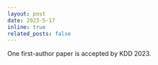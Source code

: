 ```yaml
---
layout: post
date: 2023-5-17
inline: true
related_posts: false
---
```


One first-author paper is accepted by KDD 2023.
